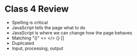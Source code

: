 # Class 4 Review

- Spelling is critical
- JavaScript tells the page what to do
- JavaScript is where we can change how the page behaves
- Matching "()" <> </> {} []
- Duplicated
- Input, processing, output
